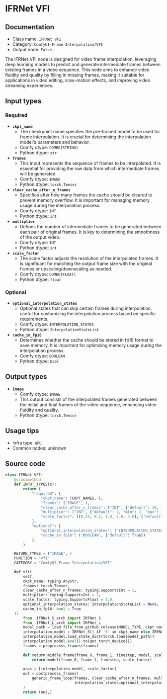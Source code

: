 # IFRNet VFI
## Documentation
- Class name: `IFRNet VFI`
- Category: `ComfyUI-Frame-Interpolation/VFI`
- Output node: `False`

The IFRNet_VFI node is designed for video frame interpolation, leveraging deep learning models to predict and generate intermediate frames between existing frames in a video sequence. This node aims to enhance video fluidity and quality by filling in missing frames, making it suitable for applications in video editing, slow-motion effects, and improving video streaming experiences.
## Input types
### Required
- **`ckpt_name`**
    - The checkpoint name specifies the pre-trained model to be used for frame interpolation. It is crucial for determining the interpolation model's parameters and behavior.
    - Comfy dtype: `COMBO[STRING]`
    - Python dtype: `str`
- **`frames`**
    - This input represents the sequence of frames to be interpolated. It is essential for providing the raw data from which intermediate frames will be generated.
    - Comfy dtype: `IMAGE`
    - Python dtype: `torch.Tensor`
- **`clear_cache_after_n_frames`**
    - Specifies after how many frames the cache should be cleared to prevent memory overflow. It is important for managing memory usage during the interpolation process.
    - Comfy dtype: `INT`
    - Python dtype: `int`
- **`multiplier`**
    - Defines the number of intermediate frames to be generated between each pair of original frames. It is key to determining the smoothness of the output video.
    - Comfy dtype: `INT`
    - Python dtype: `int`
- **`scale_factor`**
    - The scale factor adjusts the resolution of the interpolated frames. It is significant for matching the output frame size with the original frames or upscaling/downscaling as needed.
    - Comfy dtype: `COMBO[FLOAT]`
    - Python dtype: `float`
### Optional
- **`optional_interpolation_states`**
    - Optional states that can skip certain frames during interpolation, useful for customizing the interpolation process based on specific requirements.
    - Comfy dtype: `INTERPOLATION_STATES`
    - Python dtype: `InterpolationStateList`
- **`cache_in_fp16`**
    - Determines whether the cache should be stored in fp16 format to save memory. It is important for optimizing memory usage during the interpolation process.
    - Comfy dtype: `BOOLEAN`
    - Python dtype: `bool`
## Output types
- **`image`**
    - Comfy dtype: `IMAGE`
    - This output consists of the interpolated frames generated between the initial and final frames of the video sequence, enhancing video fluidity and quality.
    - Python dtype: `torch.Tensor`
## Usage tips
- Infra type: `GPU`
- Common nodes: unknown


## Source code
```python
class IFRNet_VFI:
    @classmethod
    def INPUT_TYPES(s):
        return {
            "required": {
                "ckpt_name": (CKPT_NAMES, ),
                "frames": ("IMAGE", ),
                "clear_cache_after_n_frames": ("INT", {"default": 10, "min": 1, "max": 1000}),
                "multiplier": ("INT", {"default": 2, "min": 2, "max": 1000}),
                "scale_factor": ([0.25, 0.5, 1.0, 2.0, 4.0], {"default": 1.0}),
            },
            "optional": {
                "optional_interpolation_states": ("INTERPOLATION_STATES", ),
                "cache_in_fp16": ("BOOLEAN", {"default": True})
            }
        }
    
    RETURN_TYPES = ("IMAGE", )
    FUNCTION = "vfi"
    CATEGORY = "ComfyUI-Frame-Interpolation/VFI"

    def vfi(
        self,
        ckpt_name: typing.AnyStr, 
        frames: torch.Tensor, 
        clear_cache_after_n_frames: typing.SupportsInt = 1,
        multiplier: typing.SupportsInt = 2,
        scale_factor: typing.SupportsFloat = 1.0,
        optional_interpolation_states: InterpolationStateList = None,
        cache_in_fp16: bool = True
    ):
        from .IFRNet_S_arch import IRFNet_S
        from .IFRNet_L_arch import IRFNet_L
        model_path = load_file_from_github_release(MODEL_TYPE, ckpt_name)
        interpolation_model = IRFNet_S() if 'S' in ckpt_name else IRFNet_L()
        interpolation_model.load_state_dict(torch.load(model_path))
        interpolation_model.eval().to(get_torch_device())
        frames = preprocess_frames(frames)
        
        def return_middle_frame(frame_0, frame_1, timestep, model, scale_factor):
            return model(frame_0, frame_1, timestep, scale_factor)
        
        args = [interpolation_model, scale_factor]
        out = postprocess_frames(
            generic_frame_loop(frames, clear_cache_after_n_frames, multiplier, return_middle_frame, *args, 
                               interpolation_states=optional_interpolation_states, dtype=torch.float16 if cache_in_fp16 else torch.float32)
        )
        return (out,)

```
